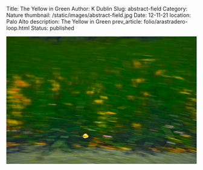 Title: The Yellow in Green
Author: K Dublin
Slug: abstract-field
Category: Nature
thumbnail: /static/images/abstract-field.jpg
Date: 12-11-21
location: Palo Alto
description: The Yellow in Green
prev_article: folio/arastradero-loop.html
Status: published

<img src="../static/images/abstract-field.jpg" alt="The Yellow in Green" width=1000px />
